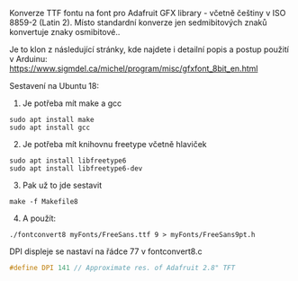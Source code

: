 Konverze TTF fontu na font pro Adafruit GFX library - včetně češtiny v ISO 8859-2 (Latin 2). Místo standardní konverze jen sedmibitových znaků konvertuje znaky osmibitové..

Je to klon z následující stránky, kde najdete i detailní popis a postup použití v Arduinu:
https://www.sigmdel.ca/michel/program/misc/gfxfont_8bit_en.html

Sestavení na Ubuntu 18:

1) Je potřeba mít make a gcc
```console
sudo apt install make
sudo apt install gcc
```

2) Je potřeba mít knihovnu freetype včetně hlaviček
```console
sudo apt install libfreetype6
sudo apt install libfreetype6-dev
```

3) Pak už to jde sestavit
```console
make -f Makefile8
```

4) A použít:
```console
./fontconvert8 myFonts/FreeSans.ttf 9 > myFonts/FreeSans9pt.h
```

DPI displeje se nastaví na řádce 77 v fontconvert8.c
```cpp
#define DPI 141 // Approximate res. of Adafruit 2.8" TFT
```




